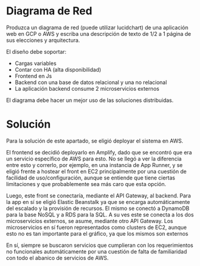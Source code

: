 # Diagrama de Red

Produzca un diagrama de red (puede utilizar lucidchart) de una aplicación web en GCP o AWS y escriba una descripción de texto de 1/2 a 1 página de sus elecciones y arquitectura.

El diseño debe soportar:
- Cargas variables
- Contar con HA (alta disponibilidad)
- Frontend en Js
- Backend con una base de datos relacional y una no relacional
- La aplicación backend consume 2 microservicios externos

El diagrama debe hacer un mejor uso de las soluciones distribuidas.

# Solución

Para la solución de este apartado, se eligió deployar el sistema en AWS.

El frontend se decidió deployarlo en Amplify, dado que se encontró que era un servicio específico de AWS para esto. No se llegó a ver la diferencia entre esto y correrlo, por ejemplo, en una instancia de App Runner, y se eligió frente a hostear el front en EC2 principalmente por una cuestión de facilidad de uso/configuración, aunque se entiende que tiene ciertas limitaciones y que probablemente sea más caro que esta opción.

Luego, este front se conectaría, mediante el API Gateway, al backend. Para la app en sí se eligió Elastic Beanstalk ya que se encarga automáticamente del escalado y la provisión de recursos. El mismo se conectó a DynamoDB para la base NoSQL y a RDS para la SQL. A su ves este se conecta a los dos microservicios externos, se asume, mediante otro API Gateway. Los microservicios en sí fueron representados como clusters de EC2, aunque esto no es tan importante para el gráfico, ya que los mismos son externos

En sí, siempre se buscaron servicios que cumplieran con los requerimientos no funcionales automáticamente por una cuestión de falta de familiaridad con todo el abanico de servicios de AWS.

